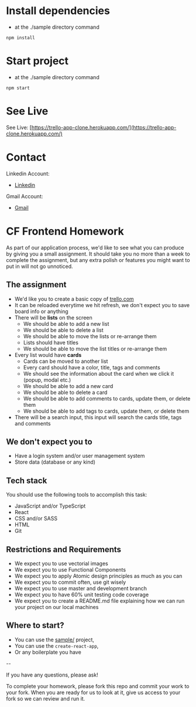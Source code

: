 # Install dependencies
- at the ./sample directory command
```
npm install
```
# Start project
- at the ./sample directory command
```
npm start
```
# See Live
See Live:
[https://trello-app-clone.herokuapp.com/](https://trello-app-clone.herokuapp.com/)
# Contact
Linkedin Account:
- [Linkedin](https://www.linkedin.com/in/barisyildirim95/)
  
Gmail Account:
- [Gmail](yildrmbaris@gmail.com)

# CF Frontend Homework

As part of our application process, we'd like to see what you can produce by giving you a small assignment. It should take you no more than a week to complete the assignment, but any extra polish or features you might want to put in will not go unnoticed.

## The assignment

- We'd like you to create a basic copy of [trello.com](https://trello.com/)
- It can be reloaded everytime we hit refresh, we don't expect you to save board info or anything
- There will be **lists** on the screen
    - We should be able to add a new list
    - We should be able to delete a list
    - We should be able to move the lists or re-arrange them
    - Lists should have titles
    - We should be able to move the list titles or re-arrange them
- Every list would have **cards**
    - Cards can be moved to another list
    - Every card should have a color, title, tags and comments
    - We should see the information about the card when we click it (popup, modal etc.)
    - We should be able to add a new card
    - We should be able to delete a card
    - We should be able to add comments to cards, update them, or delete them
    - We should be able to add tags to cards, update them, or delete them
- There will be a search input, this input will search the cards title, tags and comments

## We don't expect you to

- Have a login system and/or user management system
- Store data (database or any kind)

## Tech stack

You should use the following tools to accomplish this task:

- JavaScript and/or TypeScript
- React
- CSS and/or SASS
- HTML
- Git

## Restrictions and Requirements

- We expect you to use vectorial images
- We expect you to use Functional Components
- We expect you to apply Atomic design principles as much as you can
- We expect you to commit often, use git wisely
- We expect you to use master and development branch
- We expect you to have 60% unit testing code coverage
- We expect you to create a README.md file explaining how we can run your project on our local machines

## Where to start?

- You can use the [sample/](sample/) project,
- You can use the `create-react-app`,
- Or any boilerplate you have

--

If you have any questions, please ask!

To complete your homework, please fork this repo and commit your work to your fork. When you are ready for us to look at it, give us access to your fork so we can review and run it.
